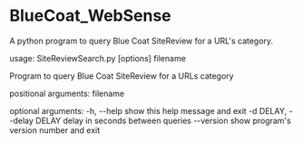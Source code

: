 # BlueCoat_WebSense

A python program to query Blue Coat SiteReview for a URL's category.

usage: SiteReviewSearch.py [options] filename

Program to query Blue Coat SiteReview for a URLs category

positional arguments:
  filename

optional arguments:
  -h, --help            show this help message and exit
  -d DELAY, --delay DELAY
                        delay in seconds between queries
  --version             show program's version number and exit
